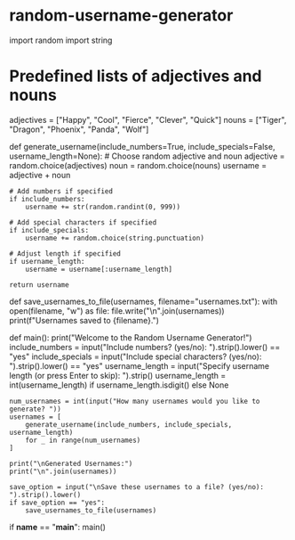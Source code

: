 # random-username-generator


import random
import string

# Predefined lists of adjectives and nouns
adjectives = ["Happy", "Cool", "Fierce", "Clever", "Quick"]
nouns = ["Tiger", "Dragon", "Phoenix", "Panda", "Wolf"]

def generate_username(include_numbers=True, include_specials=False, username_length=None):
    # Choose random adjective and noun
    adjective = random.choice(adjectives)
    noun = random.choice(nouns)
    username = adjective + noun
    
    # Add numbers if specified
    if include_numbers:
        username += str(random.randint(0, 999))
    
    # Add special characters if specified
    if include_specials:
        username += random.choice(string.punctuation)
    
    # Adjust length if specified
    if username_length:
        username = username[:username_length]
    
    return username

def save_usernames_to_file(usernames, filename="usernames.txt"):
    with open(filename, "w") as file:
        file.write("\n".join(usernames))
    print(f"Usernames saved to {filename}.")

def main():
    print("Welcome to the Random Username Generator!")
    include_numbers = input("Include numbers? (yes/no): ").strip().lower() == "yes"
    include_specials = input("Include special characters? (yes/no): ").strip().lower() == "yes"
    username_length = input("Specify username length (or press Enter to skip): ").strip()
    username_length = int(username_length) if username_length.isdigit() else None

    num_usernames = int(input("How many usernames would you like to generate? "))
    usernames = [
        generate_username(include_numbers, include_specials, username_length)
        for _ in range(num_usernames)
    ]
    
    print("\nGenerated Usernames:")
    print("\n".join(usernames))
    
    save_option = input("\nSave these usernames to a file? (yes/no): ").strip().lower()
    if save_option == "yes":
        save_usernames_to_file(usernames)

if __name__ == "__main__":
    main()
